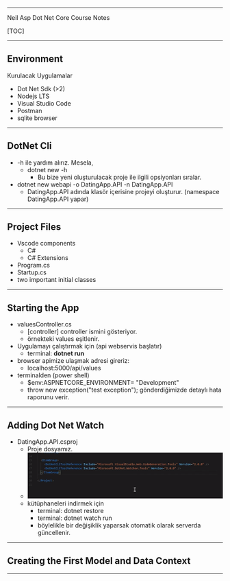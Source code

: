 ﻿<!-- $theme: default -->

---
Neil Asp Dot Net Core Course Notes

[TOC]




---
## Environment

Kurulacak Uygulamalar

- Dot Net Sdk  (>2)
- Nodejs LTS
- Visual Studio Code
- Postman
- sqlite browser


---
## DotNet Cli

- -h ile yardım alırız. Mesela, 
  - dotnet new -h 
    - Bu bize yeni oluşturulacak proje ile ilgili opsiyonları sıralar.
- dotnet new webapi -o DatingApp.API -n DatingApp.API
  - DatingApp.API adında klasör içerisine projeyi oluşturur. (namespace DatingApp.API yapar)

---
## Project Files

- Vscode components
  - C#
  - C# Extensions
- Program.cs 
- Startup.cs
- two important initial classes

---

## Starting the App

- valuesController.cs
  - [controller] controller ismini gösteriyor.
  - örnekteki values eşitlenir.
- Uygulamayı çalıştırmak için (api webservis başlatır)
  - terminal: **dotnet run**
- browser apimize ulaşmak adresi gireriz:
  - localhost:5000/api/values
- terminalden (power shell)
  - $env:ASPNETCORE_ENVIRONMENT= "Development"
  - throw new exception("test exception"); gönderdiğimizde detaylı hata raporunu verir.

---
## Adding Dot Net Watch

- DatingApp.API.csproj
  - Proje dosyamız. 
  - ![Dot Net Watch Kütüphanesi Ekleme](.\Screenshot_2.png)
  - kütüphaneleri indirmek için
    - terminal: dotnet restore
    - terminal: dotnet watch run
    - böylelikle bir değişiklik yaparsak otomatik olarak serverda güncellenir.

---

## Creating the First Model and Data Context


---
<!--stackedit_data:
eyJoaXN0b3J5IjpbMTY3MzM3MTMwMV19
-->